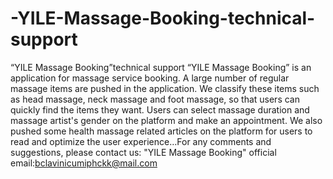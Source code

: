 # -YILE-Massage-Booking-technical-support
“YILE Massage Booking”technical support
“YILE Massage Booking” is an application for massage service booking. A large number of regular massage items are pushed in the application. We classify these items such as head massage, neck massage and foot massage, so that users can quickly find the items they want. Users can select massage duration and massage artist's gender on the platform and make an appointment. We also pushed some health massage related articles on the platform for users to read and optimize the user experience…For any comments and suggestions, please contact us: "YILE Massage Booking" official email:bclavinicumiphckk@mail.com
